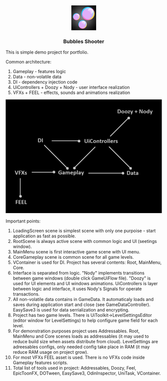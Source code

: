 
<br />
<div align="center">
    <img src="Assets/Sprites/Icon/icon.png" alt="Logo" width="80" height="80">

  <h3>Bubbles Shooter</h3>
</div>

  This is simple demo project for portfolio.

  Common architecture:
  1. Gameplay - features logic
  2. Data - non-volatile data
  3. DI - dependency injection code
  4. UiControllers + Doozy + Nody - user interface realization
  5. VFXs + FEEL - effects, sounds and animations realization
  
  <img src="Graph.png">
  
  Important points:
  1. LoadingScreen scene is simplest scene with only one purpoise - start application as fast as possible.
  2. RootScene is always active scene with common logic and UI (seetings window).
  3. MainMenu scene is first interactive game scene with UI menu.
  4. CoreGameplay scene is common scene for all game levels.
  5. VContainer is used for DI. Project has several contents: Root, MainMenu, Core.
  6. Interface is separated from logic. "Nody" implements transitions between game windows (double click GameUiFlow file). "Doozy" is used for UI elements and UI windows animations. UiControllers is layer between logic and interface, it uses Nody's Signals for operate transactions.
  7. All non-volatile data contains in GameData. It automaticaly loads and saves during application start and close (see GameDataController). EasySave3 is used for data serrialization and encrypting.
  8. Project has two game levels. There is UiToolkit->LevelSettingsEditor (editor window for LevelSettings) to help configure game field for each level.
  9. For demonstration purposes project uses Addressables. Root, MainMenu and Core scenes loads as addressables (it may used to reduce build size when assets distribute from cloud). LevelSettings are adreesables configs, only needed config take place in RAM (it may reduce RAM usage on project grow).
  10. For most VFXs FEEL asset is used. There is no VFXs code inside Gameplay features scripts.
  11. Total list of tools used in project: Addressables, Doozy, Feel, EpicToonFX, DOTween, EasySave3, OdinInspector, UniTask, VContainer.
